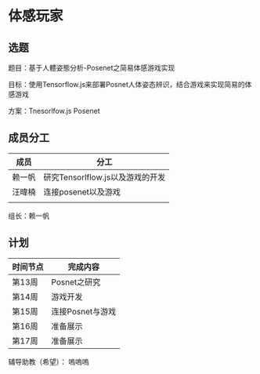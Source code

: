 # 体感玩家

## 选题

题目：基于人體姿態分析-Posenet之简易体感游戏实现

目标：使用Tensorflow.js来部署Posnet人体姿态辨识，结合游戏来实现简易的体感游戏

方案：Tnesorlfow.js Posenet

## 成员分工

| 成员 | 分工 |
| ---- | ---- |
|  赖一帆    |    研究Tensorlflow.js以及游戏的开发  |
|   汪暐楠   |  连接posenet以及游戏    |
|      |      |

组长：赖一帆

## 计划

| 时间节点 | 完成内容 |
| -------- | -------- |
| 第13周   |      Posnet之研究   |
| 第14周   |      游戏开发    |
| 第15周   |      连接Posnet与游戏   |
| 第16周   |      准备展示  |
| 第17周   |      准备展示    |

辅导助教（希望）： 嗚嗚嗚

